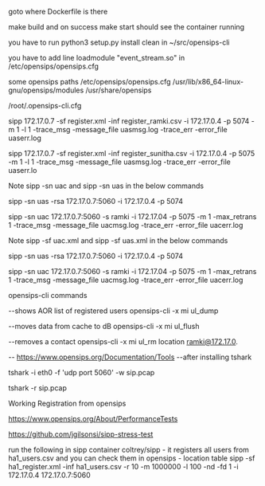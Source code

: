 goto where Dockerfile is there

make build
and on success 
make start
should see the container running

you have to run python3 setup.py install clean in ~/src/opensips-cli

you have to add line loadmodule "event_stream.so" in /etc/opensips/opensips.cfg


some opensips paths
/etc/opensips/opensips.cfg
/usr/lib/x86_64-linux-gnu/opensips/modules
/usr/share/opensips

/root/.opensips-cli.cfg


sipp 172.17.0.7 -sf register.xml -inf register_ramki.csv -i 172.17.0.4 -p 5074 -m 1 -l 1 -trace_msg -message_file uasmsg.log -trace_err -error_file uaserr.log

sipp 172.17.0.7 -sf register.xml -inf register_sunitha.csv -i 172.17.0.4 -p 5075 -m 1 -l 1 -trace_msg -message_file uasmsg.log -trace_err -error_file uaserr.lo



Note sipp -sn uac and sipp -sn uas in the below commands

sipp -sn uas -rsa 172.17.0.7:5060 -i 172.17.0.4 -p 5074

sipp -sn uac 172.17.0.7:5060 -s ramki -i 172.17.04 -p 5075 -m 1 -max_retrans 1 -trace_msg -message_file uacmsg.log -trace_err -error_file uacerr.log



Note sipp -sf uac.xml and sipp -sf uas.xml in the below commands

sipp -sn uas -rsa 172.17.0.7:5060 -i 172.17.0.4 -p 5074

sipp -sn uac 172.17.0.7:5060 -s ramki -i 172.17.04 -p 5075 -m 1 -max_retrans 1 -trace_msg -message_file uacmsg.log -trace_err -error_file uacerr.log



opensips-cli commands

--shows AOR list of registered users
opensips-cli -x mi ul_dump 

--moves data from cache to dB
opensips-cli -x mi ul_flush


--removes a contact
opensips-cli -x mi ul_rm location ramki@172.17.0.


-- https://www.opensips.org/Documentation/Tools
--after installing tshark




tshark -i eth0 -f 'udp port 5060' -w sip.pcap


tshark -r sip.pcap


Working Registration from opensips

https://www.opensips.org/About/PerformanceTests

https://github.com/jgilsonsi/sipp-stress-test

run the following in sipp container coltrey/sipp - it registers all users from ha1_users.csv and you can check them in opensips - location table
sipp -sf ha1_register.xml -inf ha1_users.csv -r 10 -m 1000000 -l 100 -nd -fd 1 -i 172.17.0.4 172.17.0.7:5060
